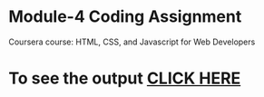 

# Module-4 Coding Assignment

Coursera course: HTML, CSS, and Javascript for Web Developers

# To see the output [CLICK HERE](https://HelloMoto069.github.io/Coursera-HTML-CSS-and-JavaScript-for-Web-Developers/Assignments/module-4/index.html)


